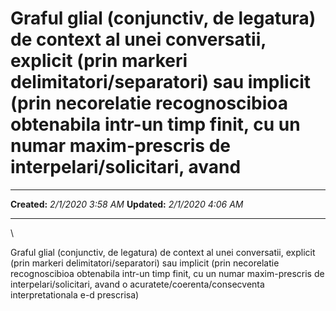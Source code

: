 Graful glial (conjunctiv, de legatura) de context al unei conversatii, explicit (prin markeri delimitatori/separatori) sau implicit (prin necorelatie recognoscibioa obtenabila intr-un timp finit, cu un numar maxim-prescris de interpelari/solicitari, avand
===============================================================================================================================================================================================================================================================

  -------------- --------------------
  **Created:**   *2/1/2020 3:58 AM*
  **Updated:**   *2/1/2020 4:06 AM*
  -------------- --------------------

\

Graful glial (conjunctiv, de legatura) de context al unei conversatii,
explicit (prin markeri delimitatori/separatori) sau implicit (prin
necorelatie recognoscibioa obtenabila intr-un timp finit, cu un numar
maxim-prescris de interpelari/solicitari, avand o
acuratete/coerenta/consecventa interpretationala e-d prescrisa)

 
